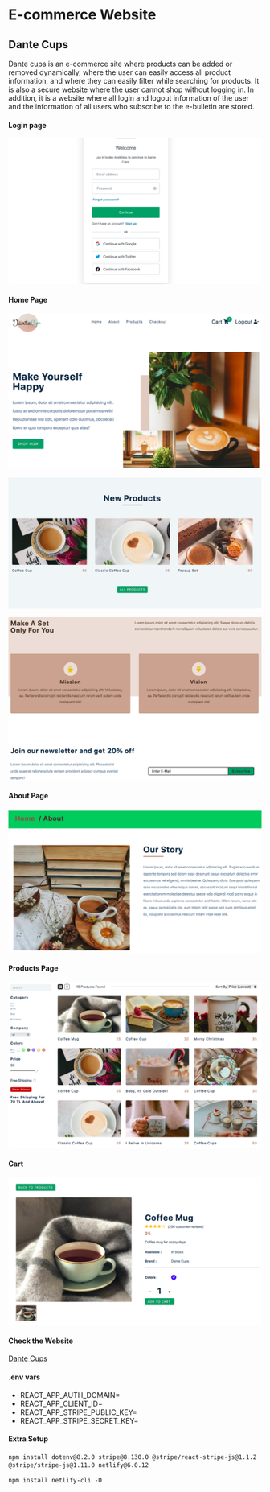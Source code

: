 # E-commerce Website

## Dante Cups

Dante cups is an e-commerce site where products can be added or removed dynamically, where the user can easily access all product information, and where they can easily filter while searching for products. It is also a secure website where the user cannot shop without logging in. In addition, it is a website where all login and logout information of the user and the information of all users who subscribe to the e-bulletin are stored.

#### Login page

![Login Page](LoginPage.png)

#### Home Page

![Home Page](HomePage1.png)


![Home Page](HomePage2.png)


![Home Page](HomePage3.png)


#### About Page


![About Page](About.png)


#### Products Page


![Products Page](ProductsPage.png)


#### Cart


![Cart](Cart.png)


#### Check the Website

[Dante Cups](https://dantecups.netlify.app)

#### .env vars

- REACT_APP_AUTH_DOMAIN=
- REACT_APP_CLIENT_ID=
- REACT_APP_STRIPE_PUBLIC_KEY=
- REACT_APP_STRIPE_SECRET_KEY=

#### Extra Setup

```
npm install dotenv@8.2.0 stripe@8.130.0 @stripe/react-stripe-js@1.1.2 @stripe/stripe-js@1.11.0 netlify@6.0.12
```

```
npm install netlify-cli -D
```
